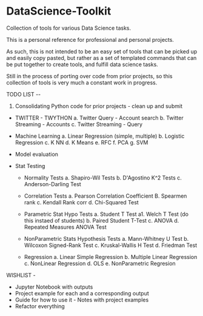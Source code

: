 # DataScience-Toolkit

Collection of tools for various Data Science tasks. 

This is a personal reference for professional and personal projects. 

As such, this is not intended to be an easy set of tools that can be picked up and easily copy pasted, but rather as a set of templated commands that can be put together to create tools, and fulfill data science tasks.

Still in the process of porting over code from prior projects, so this collection of tools is very much a constant work in progress.

TODO LIST -- 
1. Consolidating Python code for prior projects - clean up and submit
  - TWITTER - TWYTHON
    a. Twitter Query - Account search
    b. Twitter Streaming - Accounts
    c. Twitter Streaming - Query
 
 
  - Machine Learning
    a. Linear Regression (simple, multiple)
    b. Logistic Regression
    c. K NN
    d. K Means
    e. RFC
    f. PCA
    g. SVM

  - Model evaluation 
  
  - Stat Testing
    - Normality Tests
       a. Shapiro-Wil Tests
       b. D'Agostino K^2 Tests
       c. Anderson-Darling Test
       
    - Correlation Tests
        a. Pearson Correlation Coefficient
        B. Spearmen rank
        c. Kendall Rank corr
        d. Chi-Squared Test
      
    - Parametric Stat Hypo Tests
        a. Student T Test
        a1. Welch T Test (do this instaed of students)
        b. Paired Student T-Test
        c. ANOVA
        d. Repeated Measures ANOVA Test
    
    - NonParametric Stats Hypothesis Tests
        a. Mann-Whitney U Test
        b. Wilcoxon Signed-Rank Test
        c. Kruskal-Wallis H Test
        d. Friedman Test
    
    - Regression
        a. Linear Simple Regression
        b. Multiple Linear Regression
        c. NonLinear Regression
        d. OLS
        e. NonParametric Regresion
    



WISHLIST - 
  - Jupyter Notebook with outputs
  - Project example for each and a corresponding output
  - Guide for how to use it - Notes with project examples
  - Refactor everything
